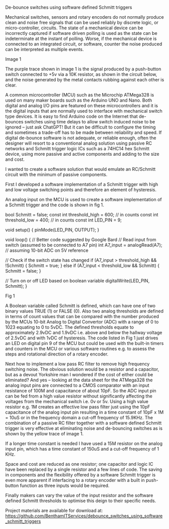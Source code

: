 De-bounce switches using software defined Schmitt triggers

Mechanical switches, sensors and rotary encoders do not normally produce clean and noise free signals that can be used reliably by discrete logic, or micro-controller, circuits.  The state of a mechanical device can be incorrectly captured if software driven polling is used as the state can be indeterminate at the instant of polling.  Worse, if the mechanical device is connected to an integrated circuit, or software, counter the noise produced can be interpreted as multiple events.

Image 1

The purple trace shown in image 1 is the signal produced by a push-button switch connected to +5v via a 10K resistor, as shown in the circuit below,  and the noise generated by the metal contacts rubbing against each other is clear.

A common microcontroller (MCU) such as the Microchip ATMega328 is used on many maker boards such as the Arduino UNO and Nano.  Both digital and analog I/O pins are featured on these microcontrollers and it is the digital inputs that are normally used to interface with mechanical switch type devices.  It is easy to find Arduino code on the Internet that de-bounces switches using time delays to allow switch induced noise to be ignored – just ask ChatGPT!  But it can be difficult to configure the timing and sometimes a trade-off has to be made between reliability and speed.  If digital de-bounce software is not adequate, or reliable enough, often the designer will resort to a conventional analog solution using passive RC networks and Schmitt trigger logic ICs such as a 74HC14 hex Schmitt device, using more passive and active components and adding to the size and cost.

I wanted to create a software solution that would emulate an RC/Schmitt circuit with the minimum of passive components.

First I developed a software implementation of a Schmitt trigger with high and low voltage switching points and therefore an element of hysteresis.

An analog input on the MCU is used to create a software implementation of a Schmitt trigger and the code is shown in fig 1.

bool Schmitt = false;
const int threshold_high = 600;  // in counts
const int threshold_low = 400;   // in counts
const int LED_PIN = 9;

void setup() {
  pinMode(LED_PIN, OUTPUT);
}

void loop() {
  // Better code suggested by Google Bard
  // Read input from switch (assumed to be connected to A7 pin)
  int A7_input = analogRead(A7);  // assuming 10-bit ADC on 5V reference

  // Check if the switch state has changed
  if (A7_input > threshold_high && !Schmitt) {
    Schmitt = true;
  } else if (A7_input < threshold_low && Schmitt) {
    Schmitt = false;
  }

  // Turn on or off LED based on boolean variable
  digitalWrite(LED_PIN, Schmitt);
}

Fig 1

A Boolean variable called Schmitt is defined, which can have one of two binary values TRUE (1) or FALSE (0).  Also two analog thresholds are defined in terms of count values that can be compared with the number produced by the MCUs 10-bit Analog to Digital Convertor (ADC) with a range of 0 to 1023 equating to 0 to 5vDC.  The defined thresholds equate to approximately 2.9vDC and 1.9vDC i.e. above and below the hallway voltage of 2.5vDC and with 1vDC of hysteresis.  The code listed in Fig 1 just drives an LED on digital pin 9 of the MCU but could be used with the built-in timers and counters in the MCU or various software routines e.g. to assess the steps and rotational direction of a rotary encoder.

Next how to implement a low pass RC filter to remove high frequency switching noise.  The obvious solution would be a resistor and a capacitor, but as a devout Yorkshire man I wondered if the cost of either could be eliminated?  And yes – looking at the data sheet for the ATMega328 the analog input pins are connected to a CMOS comparator with an input resistance of 100M and capacitance of about 10pF.  So the ADC input pin can be fed from a high value resistor without significantly affecting the voltages from the mechanical switch i.e. 0v or 5v. Using a high value resistor e.g. 1M creates an effective low pass filter just using the 10pF capacitance of the analog input pin resulting in a time constant of 10pF x 1M = 10uS or in the frequency domain a cut-off frequency of 15.9KHz.
The combination of a passive RC filter together with a software defined Schmitt trigger is very effective at eliminating noise and de-bouncing switches as is shown by the yellow trace of image 1.

If a longer time constant is needed I have used a 15M resistor on the analog input pin, which has a time constant of 150uS and a cut-off frequency of 1 KHz.

Space and cost are reduced as one resistor; one capacitor and logic IC have been replaced by a single resistor and a few lines of code.  The saving in components and the flexibility offered by a software Schmitt trigger is even more apparent if interfacing to a rotary encoder with a built in push-button function as three inputs would be required.

Finally makers can vary the value of the input resistor and the software defined Schmitt thresholds to optimise this deign to their specific needs.

Project materials are available for download at: https://github.com/BenthamITServices/debounce_switches_using_software_schmitt_triggers

